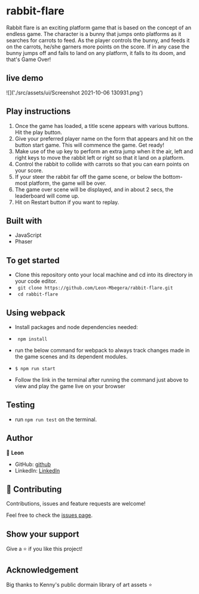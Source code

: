 # rabbit-flare

Rabbit flare is an exciting platform game that is based on the concept of an endless game. The character is a bunny that jumps onto platforms as it searches for carrots to feed. As the player controls the bunny, and feeds it on the carrots, he/she garners more points on the score. If in any case the bunny jumps off and fails to land on any platform, it falls to its doom, and that's Game Over!

## live demo


![]('./src/assets/ui/Screenshot 2021-10-06 130931.png')

## Play instructions
1. Once the game has loaded, a title scene appears with various buttons. Hit the play button.
2. Give your preferred player name on the form that appears and hit on the button start game. This will   commence the game. Get ready!
3. Make use of the up key to perform an extra jump when it the air, left and right keys to move the rabbit left or right so that it land on a platform.
4. Control the rabbit to collide with carrots so that you can earn points on your score.
5. If your steer the rabbit far off the game scene, or below the bottom-most platform, the game will be over.
6. The game over scene will be displayed, and in about 2 secs, the leaderboard will come up.
7. Hit on Restart button if you want to replay.

## Built with
- JavaScript
- Phaser

## To get started
- Clone this repository onto your local machine and cd into its directory in your code editor.
- ` git clone https://github.com/Leon-Mbegera/rabbit-flare.git`
- ` cd rabbit-flare`

## Using webpack
- Install packages and node dependencies needed:
- ` npm install`

- run the below command for webpack to always track changes made in the game scenes and its dependent modules.
- `$ npm run start`
- Follow the link in the terminal after running the command just above to view and play the game live on your browser

## Testing

- run `npm run test` on the terminal.

## Author

👤 **Leon**

- GitHub: [github](https://github.com/Leon-Mbegera)
- LinkedIn: [LinkedIn](https://www.linkedin.com/in/leon-mbegera)


## 🤝 Contributing

Contributions, issues and feature requests are welcome!

Feel free to check the [issues page](https://github.com/Leon-Mbegera/rabbit-flare/issues/).

## Show your support

Give a ⭐️ if you like this project!

## Acknowledgement

Big thanks to Kenny's public dormain library of art assets ⭐️
